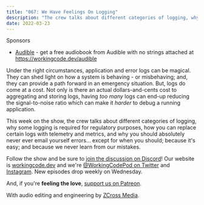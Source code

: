 ```yaml
---
title: "067: We Have Feelings On Logging"
description: "The crew talks about different categories of logging, why some logging is required for regulatory purposes, how you can replace certain logs with telemetry and metrics, and why you should absolutely never ever email yourself errors..."
date: 2022-03-23
---
```


<script async defer onload="redcircleIframe();" src="https://api.podcache.net/embedded-player/sh/30227421-bc27-45c2-bfb4-861def7dd4cc/ep/e5076582-aebb-484f-802b-4d3a0d57b1d5"></script><div class="redcirclePlayer-e5076582-aebb-484f-802b-4d3a0d57b1d5"></div>

Sponsors
- [Audible](https://workingcode.dev/audible) - get a free audiobook from Audible with no strings attached at https://workingcode.dev/audible

Under the right circumstances, application and error logs can be magical. They can shed light on how a system is behaving - or misbehaving; and, they can provide a path forward in an emergency situation. But, logs do come at a cost. Not only is there an actual dollars-and-cents cost to aggregating and storing logs, having _too many_ logs can end-up reducing the signal-to-noise ratio which can make it _harder_ to debug a running application.

This week on the show, the crew talks about different categories of logging, why some logging is required for regulatory purposes, how you can replace certain logs with telemetry and metrics, and why you should absolutely never ever email yourself errors... except for when you should; because it's easy; and because we never learn from our mistakes.

Follow the show and be sure to [join the discussion on Discord][working-code-discord]! Our website is [workingcode.dev][working-code] and we're [@WorkingCodePod on Twitter][working-code-twitter] and [Instagram][working-code-instagram]. New episodes drop weekly on Wednesday.

And, if you're **feeling the love**, [support us on Patreon][working-code-patreon].

[working-code]: https://workingcode.dev/
[working-code-discord]: https://workingcode.dev/discord/
[working-code-instagram]: https://www.instagram.com/workingcodepod/
[working-code-patreon]: https://www.patreon.com/workingcodepod
[working-code-twitter]: https://twitter.com/WorkingCodePod

With audio editing and engineering by [ZCross Media](https://www.zcross.media/).
